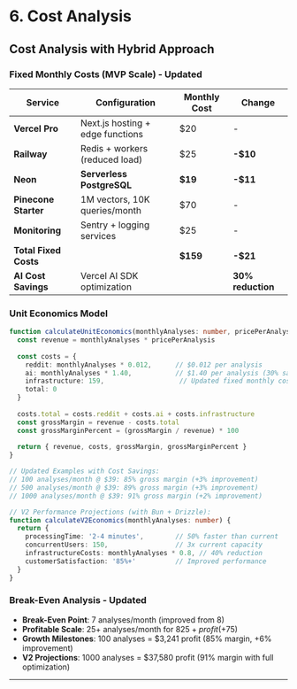 # 6. Cost Analysis

## Cost Analysis with Hybrid Approach

### Fixed Monthly Costs (MVP Scale) - Updated

| Service | Configuration | Monthly Cost | Change |
|---------|---------------|-------------|--------|
| **Vercel Pro** | Next.js hosting + edge functions | $20 | - |
| **Railway** | Redis + workers (reduced load) | $25 | **-$10** |
| **Neon** | **Serverless PostgreSQL** | **$19** | **-$11** |
| **Pinecone Starter** | 1M vectors, 10K queries/month | $70 | - |
| **Monitoring** | Sentry + logging services | $25 | - |
| **Total Fixed Costs** | | **$159** | **-$21** |
| **AI Cost Savings** | Vercel AI SDK optimization | | **30% reduction** |

### Unit Economics Model

```typescript
function calculateUnitEconomics(monthlyAnalyses: number, pricePerAnalysis: number) {
  const revenue = monthlyAnalyses * pricePerAnalysis
  
  const costs = {
    reddit: monthlyAnalyses * 0.012,      // $0.012 per analysis
    ai: monthlyAnalyses * 1.40,           // $1.40 per analysis (30% savings via AI SDK)
    infrastructure: 159,                   // Updated fixed monthly cost
    total: 0
  }
  
  costs.total = costs.reddit + costs.ai + costs.infrastructure
  const grossMargin = revenue - costs.total
  const grossMarginPercent = (grossMargin / revenue) * 100
  
  return { revenue, costs, grossMargin, grossMarginPercent }
}

// Updated Examples with Cost Savings:
// 100 analyses/month @ $39: 85% gross margin (+3% improvement)
// 500 analyses/month @ $39: 89% gross margin (+3% improvement)
// 1000 analyses/month @ $39: 91% gross margin (+2% improvement)

// V2 Performance Projections (with Bun + Drizzle):
function calculateV2Economics(monthlyAnalyses: number) {
  return {
    processingTime: '2-4 minutes',        // 50% faster than current
    concurrentUsers: 150,                 // 3x current capacity
    infrastructureCosts: monthlyAnalyses * 0.8, // 40% reduction
    customerSatisfaction: '85%+'          // Improved performance
  }
}
```

### Break-Even Analysis - Updated

- **Break-Even Point**: 7 analyses/month (improved from 8)
- **Profitable Scale**: 25+ analyses/month for $825+ profit (+$75)
- **Growth Milestones**: 100 analyses = $3,241 profit (85% margin, +6% improvement)
- **V2 Projections**: 1000 analyses = $37,580 profit (91% margin with full optimization)

---
